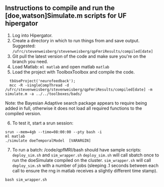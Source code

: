 ## Instructions to compile and run the [doe,watson]Simulate.m scripts for UF hipergator

1. Log into Hipergator.
2. Create a directory in which to run things from and save output.
Suggested: `/ufrc/stevenweisberg/stevenweisberg/qpFmriResults/compiled[date]`
3. Git pull the latest version of the code and make sure you're on the branch you need.  
4. Load Matlab: `ml matlab` and open matlab `matlab`
5. Load the project with ToolboxToolbox and compile the code.
```
  tbUseProject('neurofeedback');
  mcc -R -singleCompThread -d /ufrc/stevenweisberg/stevenweisberg/qpFmriResults/compiled[date] -m simulate.m -a ../../toolboxes/bads/
```
Note: the Bayesian Adaptive search package appears to require being added in full, otherwise it does not load all required functions to the compiled version.

6.  To test it, start a srun session:
```
srun --mem=4gb --time=08:00:00 --pty bash -i
ml matlab
./simulate doeTemporalModel  [VARARGIN]
```

7.  To run a batch:
/code/qpfMRI/bash should have sample scripts: `deploy_sim.sh` and `sim_wrapper.sh`
`deploy_sim.sh` will call sbatch once to run the doeSimulate compiled on the cluster.
`sim_wrapper.sh` will call `deploy_sim.sh` with a number of jobs (sleeping .1 seconds between each
  call to ensure the rng in matlab receives a slightly different time stamp).
```
bash sim_wrapper.sh
```
